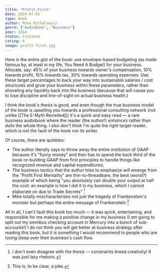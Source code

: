 ```yaml
---
title: "Profit-First"
date: 2024-07-01
type: Book
author: Mike Michalowicz
genre: ["Audiobook", "Business"]
year: 2014
status: Finished
rating: 6
image: profit-first.jpg
---
```


Here is the entire gist of the book: use envelope-based budgeting (as made famous by, at least in my life, You Need A Budget) for your business. Allocate, say: 45% of your business towards owner's compensation, 10% towards profit, 15% towards tax, 30% towards operating expenses. Use these target percentages to back your way into sustainable salaries / cost structures and grow your business within these parameters, rather than shoveling any liquidity back into the business (because that will cause you to lose discipline and line-of-sight on actual business health.)

I think the book's thesis is good, and even though the true business model of the book is upselling you towards a professional consulting network (not unlike [[The E-Myth Revisited]]) it's a quick and easy read — a rare business audiobook where the reader (the author!) _enhances_ rather than dulls the whole thing. I also don't think I'm quite the right target reader, which is not the fault of the book nor its writer.

Of course, there are quibbles:

- The author literally says to throw away the entire institution of GAAP because it's "funny money" and then has to spend the back third of the book re-building GAAP from first principles to handle things like recognized revenue and capital expenditures;
- The business tactics that the author tries to emphasize will emerge from the "Profit First Mentality" are thin-to-threadbare, the best (worst?) example of which being "you absolutely can double your output at half the cost: an example is how I did it in my business, which I cannot elaborate on due to Trade Secrets" [^2]
- Mike totally mischaracterizes not just the tragedy of Frankenstein's monster but perhaps the entire message of Frankenstein [^1]

All in all, I can't fault this book too much — it was quick, entertaining, and responsible for me making a positive change in my business (I _am_ going to split out my omnibus checking account in Mercury into a bunch of sub-accounts!) I do not think you will get better at business strategy after reading this book, but it is something I would recommend to people who are losing sleep over their business's cash flow.

[^1]: This is, to be clear, a joke.
[^2]: I don't even disagree with the thesis — constraints breed creativity! It was just lazy rhetoric.
